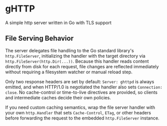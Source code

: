 # gHTTP
A simple http server written in Go with TLS support

## File Serving Behavior
The server delegates file handling to the Go standard library's `http.FileServer`,
initializing the handler with the target directory via `http.FileServer(http.Dir(...))`.
Because this handler reads content directly from disk for each request, file
changes are reflected immediately without requiring a filesystem watcher or
manual reload step.

Only two response headers are set by default: `Server: ghttpd` is always
emitted, and when HTTP/1.0 is negotiated the handler also sets
`Connection: close`. No cache-control or time-to-live directives are provided,
so clients and intermediate caches decide their own policies.

If you need custom caching semantics, wrap the file server handler with your own
`http.Handler` that sets `Cache-Control`, `ETag`, or other headers before
forwarding the request to the embedded `http.FileServer` instance.
